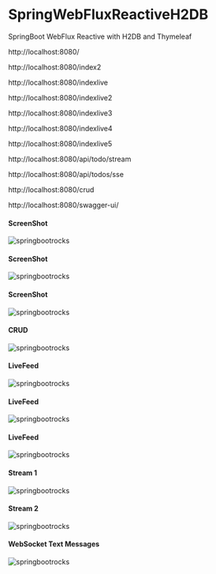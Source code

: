 # SpringWebFluxReactiveH2DB

SpringBoot WebFlux Reactive with H2DB and Thymeleaf

http://localhost:8080/

http://localhost:8080/index2

http://localhost:8080/indexlive

http://localhost:8080/indexlive2

http://localhost:8080/indexlive3

http://localhost:8080/indexlive4

http://localhost:8080/indexlive5

http://localhost:8080/api/todo/stream

http://localhost:8080/api/todos/sse

http://localhost:8080/crud

http://localhost:8080/swagger-ui/

<h4> ScreenShot </h4>

![springbootrocks](https://github.com/ajkr195/SpringBootReactiveH2DB/blob/main/screenshots/5.png)

<h4> ScreenShot </h4>

![springbootrocks](https://github.com/ajkr195/SpringBootReactiveH2DB/blob/main/screenshots/6.png)

<h4> ScreenShot </h4>

![springbootrocks](https://github.com/ajkr195/SpringBootReactiveH2DB/blob/main/screenshots/8.png)

<h4> CRUD </h4>

![springbootrocks](https://github.com/ajkr195/SpringBootReactiveH2DB/blob/main/screenshots/7.png)

<h4> LiveFeed </h4>

![springbootrocks](https://github.com/ajkr195/SpringBootReactiveH2DB/blob/main/screenshots/9.png)

<h4> LiveFeed </h4>

![springbootrocks](https://github.com/ajkr195/SpringBootReactiveH2DB/blob/main/screenshots/11.png)

<h4> LiveFeed </h4>

![springbootrocks](https://github.com/ajkr195/SpringBootReactiveH2DB/blob/main/screenshots/13.png)

<h4> Stream 1 </h4>

![springbootrocks](https://github.com/ajkr195/SpringBootReactiveH2DB/blob/main/screenshots/14.png)

<h4> Stream 2</h4>

![springbootrocks](https://github.com/ajkr195/SpringBootReactiveH2DB/blob/main/screenshots/10.png)

<h4> WebSocket Text Messages </h4>

![springbootrocks](https://github.com/ajkr195/SpringBootReactiveH2DB/blob/main/screenshots/12.png)